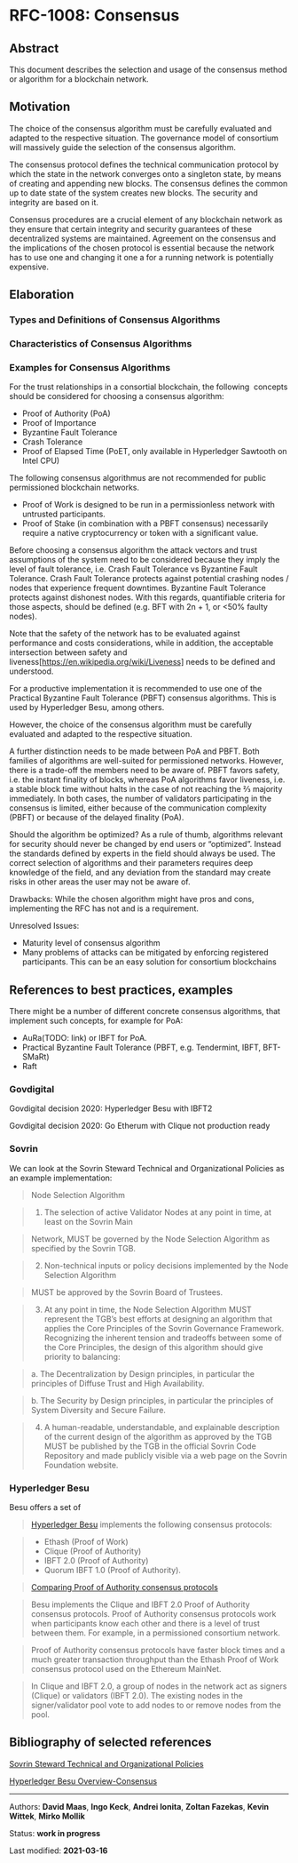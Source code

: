 # RFC-1008: Consensus

## Abstract
This document describes the selection and usage of the consensus method or algorithm for a blockchain network.

## Motivation
The choice of the consensus algorithm must be carefully evaluated and adapted to the respective situation. The governance model of consortium will massively guide the selection of the consensus algorithm.

The consensus protocol defines the technical communication protocol by which the state in the network converges onto a singleton state, by means of creating and appending new blocks. The consensus defines the common up to date state of the system creates new blocks. The security and integrity are based on it.

Consensus procedures are a crucial element of any blockchain network as they ensure that certain integrity and security guarantees of these decentralized systems are maintained. Agreement on the consensus and the implications of the chosen protocol is essential because the network has to use one and changing it one a for a running network is potentially expensive.

## Elaboration
### Types and Definitions of Consensus Algorithms
### Characteristics of Consensus Algorithms
### Examples for Consensus Algorithms

For the trust relationships in a consortial blockchain, the following  concepts should be considered for choosing a consensus algorithm:

* Proof of Authority (PoA)
* Proof of Importance
* Byzantine Fault Tolerance
* Crash Tolerance
* Proof of Elapsed Time (PoET, only available in Hyperledger Sawtooth on Intel CPU)

The following consensus algorithmus are not recommended for public permissioned blockchain networks. 

* Proof of Work is designed to be run in a permissionless network with untrusted participants.
* Proof of Stake (in combination with a PBFT consensus) necessarily require a native cryptocurrency or token with a significant value.
    
Before choosing a consensus algorithm the attack vectors and trust assumptions of the system need to be considered because they imply the level of fault tolerance, i.e. Crash Fault Tolerance vs Byzantine Fault Tolerance. Crash Fault Tolerance protects against potential crashing nodes / nodes that experience frequent downtimes. Byzantine Fault Tolerance protects against dishonest nodes. With this regards, quantifiable criteria for those aspects, should be defined (e.g. BFT with 2n + 1, or <50% faulty nodes).

Note that the safety of the network has to be evaluated against performance and costs considerations, while in addition, the acceptable intersection between safety and liveness[https://en.wikipedia.org/wiki/Liveness] needs to be defined and understood.

For a productive implementation it is recommended to use one of the Practical Byzantine Fault Tolerance (PBFT) consensus algorithms. This is used by Hyperledger Besu, among others. 

However, the choice of the consensus algorithm must be carefully evaluated and adapted to the respective situation.

A further distinction needs to be made between PoA and PBFT. Both families of algorithms are well-suited for permissioned networks. However, there is a trade-off the members need to be aware of. PBFT favors safety, i.e. the instant finality of blocks, whereas PoA algorithms favor liveness, i.e. a stable block time without halts in the case of not reaching the ⅔ majority immediately. In both cases, the number of validators participating in the consensus is limited, either because of the communication complexity (PBFT) or because of the delayed finality (PoA).

Should the algorithm be optimized? As a rule of thumb, algorithms relevant for security should never be changed by end users or “optimized”. Instead the standards defined by experts in the field should always be used. The correct selection of algorithms and their parameters requires deep knowledge of the field, and any deviation from the standard may create risks in other areas the user may not be aware of.

Drawbacks: While the chosen algorithm might have pros and cons, implementing the RFC has not and is a requirement.

Unresolved Issues:

* Maturity level of consensus algorithm
* Many problems of attacks can be mitigated by enforcing registered participants. This can be an easy solution for consortium blockchains

## References to best practices, examples
There might be a number of different concrete consensus algorithms, that implement such concepts, for example for PoA:

* AuRa(TODO: link) or IBFT for PoA. 
* Practical Byzantine Fault Tolerance (PBFT, e.g. Tendermint, IBFT, BFT-SMaRt)
* Raft
    
### Govdigital

Govdigital decision 2020: Hyperledger Besu with IBFT2

Govdigital decision 2020: Go Etherum with Clique not production ready

  
### Sovrin

We can look at the Sovrin Steward Technical and Organizational Policies as an example implementation:

> Node Selection Algorithm

>1. The selection of active Validator Nodes at any point in time, at least on the Sovrin Main

>Network, MUST be governed by the Node Selection Algorithm as specified by the Sovrin TGB.

>2. Non-technical inputs or policy decisions implemented by the Node Selection Algorithm

>MUST be approved by the Sovrin Board of Trustees.

>3. At any point in time, the Node Selection Algorithm MUST represent the TGB’s best efforts at designing an algorithm that applies the Core Principles of the Sovrin Governance Framework. Recognizing the inherent tension and tradeoffs between some of the Core Principles, the design of this algorithm should give priority to balancing:

>a. The Decentralization by Design principles, in particular the principles of Diffuse Trust and High Availability.

>b. The Security by Design principles, in particular the principles of System Diversity and Secure Failure.

>4. A human-readable, understandable, and explainable description of the current design of the algorithm as approved by the TGB MUST be published by the TGB in the official Sovrin Code Repository and made publicly visible via a web page on the Sovrin Foundation website.
  
### Hyperledger Besu

Besu offers a set of 

  >[Hyperledger Besu](https://besu.hyperledger.org/en/stable/Concepts/Consensus-Protocols/Overview-Consensus/) implements the following consensus protocols:

>* Ethash (Proof of Work)
>* Clique (Proof of Authority)
>* IBFT 2.0 (Proof of Authority)
>* Quorum IBFT 1.0 (Proof of Authority).

>[Comparing Proof of Authority consensus protocols](https://besu.hyperledger.org/en/stable/Concepts/Consensus-Protocols/Comparing-PoA/)

>Besu implements the Clique and IBFT 2.0 Proof of Authority consensus protocols. Proof of Authority consensus protocols work when participants know each other and there is a level of trust between them. For example, in a permissioned consortium network.

>Proof of Authority consensus protocols have faster block times and a much greater transaction throughput than the Ethash Proof of Work consensus protocol used on the Ethereum MainNet.

>In Clique and IBFT 2.0, a group of nodes in the network act as signers (Clique) or validators (IBFT 2.0). The existing nodes in the signer/validator pool vote to add nodes to or remove nodes from the pool.

## Bibliography of selected references
[Sovrin Steward Technical and Organizational Policies](https://sovrin.org/wp-content/uploads/Steward-Technical-and-Organizational-Policies-V2.pdf)

[Hyperledger Besu Overview-Consensus](https://besu.hyperledger.org/en/stable/Concepts/Consensus-Protocols/Overview-Consensus/)

***

Authors: **David Maas**, **Ingo Keck**, **Andrei Ionita**, **Zoltan Fazekas**, **Kevin Wittek**, **Mirko Mollik**

Status:  **work in progress**

Last modified: **2021-03-16**